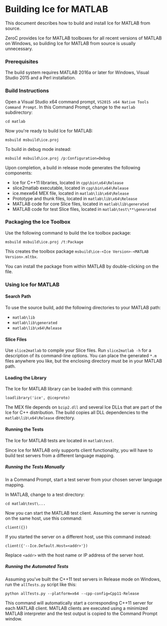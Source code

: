 # Building Ice for MATLAB

This document describes how to build and install Ice for MATLAB from source.

ZeroC provides Ice for MATLAB toolboxes for all recent versions of MATLAB on Windows,
so building Ice for MATLAB from source is usually unnecessary.

### Prerequisites

The build system requires MATLAB 2016a or later for Windows, Visual Studio 2015 
and a Perl installation.

### Build Instructions

Open a Visual Studio x64 command prompt, `VS2015 x64 Native Tools Command
Prompt`. In this Command Prompt, change to the `matlab` subdirectory:
```
cd matlab
```

Now you're ready to build Ice for MATLAB:
```
msbuild msbuild\ice.proj
```

To build in debug mode instead:
```
msbuild msbuild\ice.proj /p:Configuration=Debug
```

Upon completion, a build in release mode generates the following components:

 - Ice for C++11 libraries, located in `cpp\bin\x64\Release`
 - slice2matlab executable, located in `cpp\bin\x64\Release`
 - ice.mexw64 MEX file, located in `matlab\lib\x64\Release`
 - Prototype and thunk files, located in `matlab\lib\x64\Release`
 - MATLAB code for core Slice files, located in `matlab\lib\generated`
 - MATLAB code for test Slice files, located in `matlab\test\**\generated`

### Packaging the Ice Toolbox

Use the following command to build the Ice toolbox package:

```
msbuild msbuild\ice.proj /t:Package
```

This creates the toolbox package `msbuild\ice-<Ice Version>-<MATLAB Version>.mltbx`.

You can install the package from within MATLAB by double-clicking on the file.

### Using Ice for MATLAB

#### Search Path

To use the source build, add the following directories to your MATLAB path:

 - `matlab\lib`
 - `matlab\lib\generated`
 - `matlab\lib\x64\Release`

#### Slice Files

Use `slice2matlab` to compile your Slice files. Run `slice2matlab -h` for a
description of its command-line options. You can place the generated `*.m`
files anywhere you like, but the enclosing directory must be in your MATLAB
path.

#### Loading the Library

The Ice for MATLAB library can be loaded with this command:
```
loadlibrary('ice', @iceproto)
```

The MEX file depends on `bzip2.dll` and several Ice DLLs that are part of the
Ice for C++ distribution. The build copies all DLL dependencies to the
`matlab\lib\x64\Release` directory.

#### Running the Tests

The Ice for MATLAB tests are located in `matlab\test`.

Since Ice for MATLAB only supports client functionality, you will have to build
test servers from a different language mapping.

##### Running the Tests Manually

In a Command Prompt, start a test server from your chosen server language
mapping.

In MATLAB, change to a test directory:
```
cd matlab\test\...
```

Now you can start the MATLAB test client. Assuming the server is running on
the same host, use this command:
```
client({})
```

If you started the server on a different host, use this command instead:
```
client({'--Ice.Default.Host=<addr>'})
```

Replace `<addr>` with the host name or IP address of the server host.

##### Running the Automated Tests

Assuming you've built the C++11 test servers in Release mode on Windows, run the
`allTests.py` script like this:

```
python allTests.py --platform=x64 --cpp-config=Cpp11-Release
```

This command will automatically start a corresponding C++11 server for each
MATLAB client. MATLAB clients are executed using a minimized MATLAB interpreter
and the test output is copied to the Command Prompt window.

